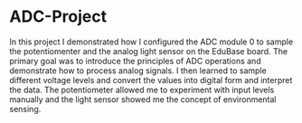# ADC-Project

In this project I demonstrated how I configured the ADC module 0 to sample the potentiomenter and the analog light sensor on the EduBase board. The primary goal was to introduce the principles of ADC operations and demonstrate how to process analog signals. I then learned to sample different voltage levels and convert the values into digital form and interpret the data. The potentiometer allowed me to experiment with input levels manually and the light sensor showed me the concept of environmental sensing.

